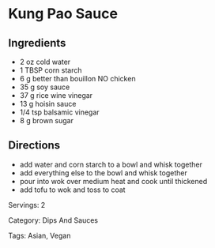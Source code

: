 # Kung Pao Sauce

## Ingredients
- 2 oz cold water
- 1 TBSP corn starch
- 6 g better than bouillon NO chicken
- 35 g soy sauce
- 37 g rice wine vinegar
- 13 g hoisin sauce
- 1/4 tsp balsamic vinegar
- 8 g brown sugar

## Directions
- add water and corn starch to a bowl and whisk together
- add everything else to the bowl and whisk together
- pour into wok over medium heat and cook until thickened
- add tofu to wok and toss to coat

Servings: 2

Category: Dips And Sauces

Tags: Asian, Vegan
